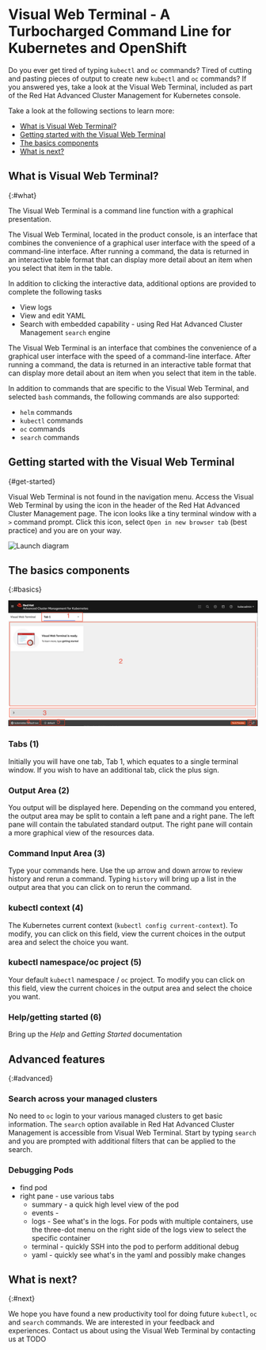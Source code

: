# Visual Web Terminal - A Turbocharged Command Line for Kubernetes and OpenShift

Do you ever get tired of typing `kubectl` and `oc` commands? Tired of cutting and pasting pieces of output to create new `kubectl` and `oc` commands? If you answered yes, take a look at the Visual Web Terminal, included as part of the Red Hat Advanced Cluster Management for Kubernetes console.

Take a look at the following sections to learn more:

* [What is Visual Web Terminal?](#what)
* [Getting started with the Visual Web Terminal](#get-started)
* [The basics components](#basics)
* [What is next?](#next)


## What is Visual Web Terminal?
{:#what}

The Visual Web Terminal is a command line function with a graphical presentation.

The Visual Web Terminal, located in the product console, is an interface that combines the convenience of a graphical user interface with the speed of a command-line interface. After running a command, the data is returned in an interactive table format that can display more detail about an item when you select that item in the table.

In addition to clicking the interactive data, additional options are provided to complete the following tasks

- View logs
- View and edit YAML
- Search with embedded capability - using Red Hat Advanced Cluster Management `search` engine  

The Visual Web Terminal is an interface that combines the convenience of a graphical user interface with the speed of a command-line interface. After running a command, the data is returned in an interactive table format that can display more detail about an item when you select that item in the table.

In addition to commands that are specific to the Visual Web Terminal, and selected `bash` commands, the following commands are also supported:

- `helm` commands
- `kubectl` commands
- `oc` commands
- `search` commands

## Getting started with the Visual Web Terminal
{#get-started}

Visual Web Terminal is not found in the navigation menu. Access the Visual Web Terminal by using the icon in the header of the Red Hat Advanced Cluster Management page. The icon looks like a tiny terminal window with a `>` command prompt. Click this icon, select `Open in new browser tab` (best practice) and you are on your way.

![Launch diagram](images/VisualWebTerminalLaunch.gif)

## The basics components
{:#basics}


![Basics diagram](images/VisualWebTerminalBasics.png)
### Tabs (1)  
Initially you will have one tab, Tab 1, which equates to a single terminal window. If you wish to have an additional tab, click the plus sign.

### Output Area (2)
You output will be displayed here. Depending on the command you entered, the output area may be split to contain a left pane and a right pane. The left pane will contain the tabulated standard output. The right pane will contain a more graphical view of the resources data.

### Command Input Area (3)
Type your commands here. Use the up arrow and down arrow to review history and rerun a command. Typing `history` will bring up a list in the output area that you can click on to rerun the command.

### kubectl context (4)
The Kubernetes current context (`kubectl config current-context`). To modify, you can click on this field, view the current choices in the output area and select the choice you want.

### kubectl namespace/oc project (5)
Your default `kubectl` namespace / `oc` project. To modify you can click on this field, view the current choices in the output area and select the choice you want.  
### Help/getting started (6)
Bring up the *Help* and *Getting Started* documentation

## Advanced features
{:#advanced}


### Search across your managed clusters
No need to `oc` login to your various managed clusters to get basic information.  The `search` option available in Red Hat Advanced Cluster Management is accessible from Visual Web Terminal.  Start by typing `search` and you are prompted with additional filters that can be applied to the search.

### Debugging Pods
- find pod
- right pane - use various tabs
  - summary  - a quick high level view of the pod
  - events -
  - logs - See what's in the logs.  For pods with multiple containers, use the three-dot menu on the right side of the logs view to select the specific container
  - terminal - quickly SSH into the pod to perform additional debug  
  - yaml - quickly see what's in the yaml and possibly make changes

## What is next?
{:#next}

We hope you have found a new productivity tool for doing future `kubectl`,  `oc` and `search` commands. We are interested in your feedback and experiences. Contact us about using the Visual Web Terminal by contacting us at TODO  
